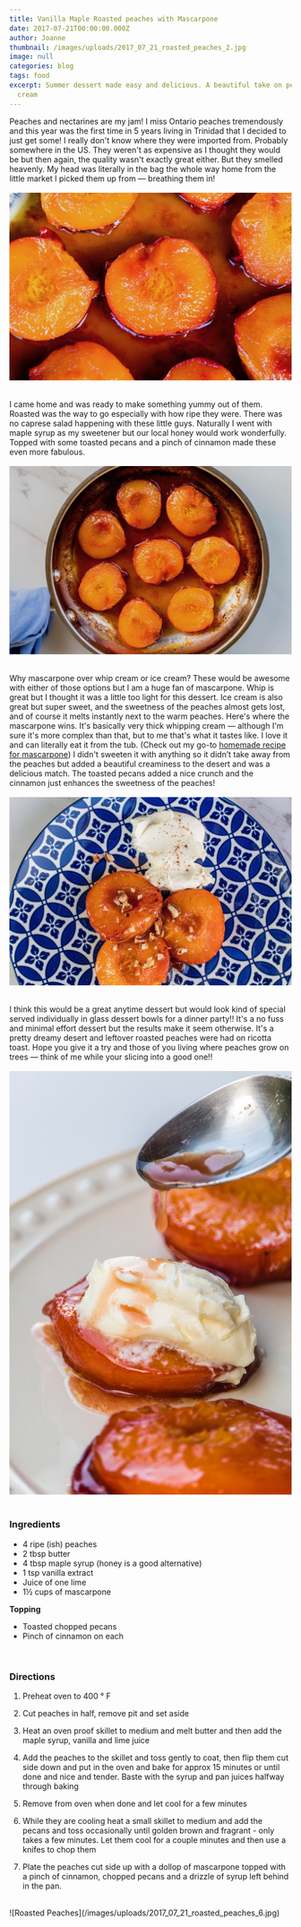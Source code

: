 ```yaml
---
title: Vanilla Maple Roasted peaches with Mascarpone
date: 2017-07-21T00:00:00.000Z
author: Joanne
thumbnail: /images/uploads/2017_07_21_roasted_peaches_2.jpg
image: null
categories: blog
tags: food
excerpt: Summer dessert made easy and delicious. A beautiful take on peaches and
  cream
---
```


Peaches and nectarines are my jam!  I miss Ontario peaches tremendously and this year was the first time in 5 years living in Trinidad that I decided to just get some! I really don't know where they were imported from. Probably somewhere in the US.  They weren't as expensive as I thought they would be but then again, the quality wasn't exactly great either. But they smelled heavenly.  My head was literally in the bag the whole way home from the little market I picked them up from &mdash; breathing them in!
<br>
<br>
![Roasted Peaches](/images/uploads/2017_07_21_roasted_peaches_1.jpg)
<br>
<br>

I came home and was ready to make something yummy out of them. Roasted was the way to go especially with how ripe they were. There was no caprese salad happening with these little guys. Naturally I went with maple syrup as my sweetener but our local honey would work wonderfully. Topped with some toasted pecans and a pinch of cinnamon made these even more fabulous.
<br>
<br>
![Roasted Peaches](/images/uploads/2017_07_21_roasted_peaches_3.jpg)
<br>
<br>

Why mascarpone over whip cream or ice cream?  These would be awesome with either of those options but I am a huge fan of mascarpone.  Whip is great but I thought it was a little too light for this dessert.  Ice cream is also great but super sweet, and the sweetness of the peaches almost gets lost, and of course it melts instantly next to the warm peaches. Here's where the mascarpone wins. It's basically very thick whipping cream &mdash; although I'm sure it's more complex than that, but to me that's what it tastes like. I love it and can literally eat it from the tub. (Check out my go-to [homemade recipe for mascarpone](https://www.oliveandmango.com/strawberry-tiramisu)) I didn't sweeten it with anything so it didn’t take away from the peaches but added a beautiful creaminess to the desert and was a delicious match. The toasted pecans added a nice crunch and the cinnamon just enhances the sweetness of the peaches!
<br>
<br>
![Roasted Peaches](/images/uploads/2017_07_21_roasted_peaches_4.jpg)
<br>
<br>

I think this would be a great anytime dessert but would look kind of special served individually in glass dessert bowls for a dinner party!! It's a no fuss and minimal effort dessert but the results make it seem otherwise. It's a pretty dreamy desert and leftover roasted peaches were had on ricotta toast. Hope you give it a try and those of you living where peaches grow on trees &mdash; think of me while your slicing into a good one!!
<br>
<br>
![Roasted Peaches](/images/uploads/2017_07_21_roasted_peaches_5.jpg)
<br>
<br>

### Ingredients

* 4 ripe (ish) peaches
* 2 tbsp butter
* 4 tbsp maple syrup (honey is a good alternative)
* 1 tsp vanilla extract
* Juice of one lime
* 1&frac12; cups of mascarpone

**Topping**
* Toasted chopped pecans
* Pinch of cinnamon on each
<br>

### Directions

1. Preheat oven to 400 &deg; F

1. Cut peaches in half, remove pit and set aside

1. Heat an oven proof skillet to medium and melt butter and then add the maple syrup, vanilla and lime juice

1. Add the peaches to the skillet and toss gently to coat, then flip them cut side down and put in the oven and bake for approx 15 minutes or until done and nice and tender. Baste with the syrup and pan juices halfway through baking

1. Remove from oven when done and let cool for a few minutes

1. While they are cooling heat a small skillet to medium and add the pecans and toss occasionally until golden brown and fragrant - only takes a few minutes. Let them cool for a couple minutes and then use a knifes to chop them

1. Plate the peaches cut side up with a dollop of mascarpone topped with a pinch of cinnamon, chopped pecans and a drizzle of syrup left behind in the pan.

<br>
![Roasted Peaches](/images/uploads/2017_07_21_roasted_peaches_6.jpg)
